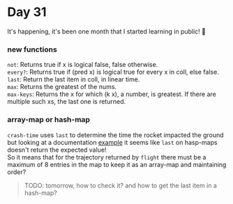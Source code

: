 # Day 31 

It's happening, it's been one month that I started learning in public! :tada:

### new functions
`not`: Returns true if x is logical false, false otherwise.  
`every?`: Returns true if (pred x) is logical true for every x in coll, else false.
`last`: Return the last item in coll, in linear time.  
`max`: Returns the greatest of the nums.  
`max-keys`: Returns the x for which (k x), a number, is greatest. If there are multiple such xs, the last one is returned.

### array-map or hash-map
`crash-time` uses `last` to determine the time the rocket impacted the ground but looking at a documentation 
[example](https://clojuredocs.org/clojure.core/last#example-542692c8c026201cdc326a2c) it seems like `last` on hasp-maps doesn't return the expected value!  
So it means that for the trajectory returned by `flight` there must be a maximum of 8 entries in the map to keep it as an array-map and maintaining order?
> TODO: tomorrow, how to check it? and how to get the last item in a hash-map?
